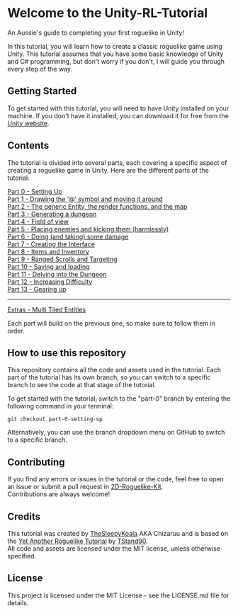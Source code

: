 # Welcome to the Unity-RL-Tutorial

An Aussie's guide to completing your first roguelike in Unity!  

In this tutorial, you will learn how to create a classic roguelike game using Unity. This tutorial assumes that you have some basic knowledge of Unity and C# programming, but don't worry if you don't, I will guide you through every step of the way.

## Getting Started

To get started with this tutorial, you will need to have Unity installed on your machine. If you don't have it installed, you can download it for free from the [Unity website](https://unity.com/).

## Contents

The tutorial is divided into several parts, each covering a specific aspect of creating a roguelike game in Unity. Here are the different parts of the tutorial:

[Part 0 - Setting Up](https://youtu.be/LxBsPq_prng)  
[Part 1 - Drawing the ‘@’ symbol and moving it around](https://youtu.be/Bb1BM-lZYrA)  
[Part 2 - The generic Entity, the render functions, and the map](https://youtu.be/k2zgLXUaGLQ)  
[Part 3 - Generating a dungeon](https://youtu.be/FPenosY_MEU)  
[Part 4 - Field of view](https://youtu.be/CgM9s0-Zo8I)  
[Part 5 - Placing enemies and kicking them (harmlessly)](https://youtu.be/yhwvHX4akHw)  
[Part 6 - Doing (and taking) some damage](https://youtu.be/M3PkXQdQO9w)  
[Part 7 - Creating the Interface](https://youtu.be/hpMDh75QM-U)  
[Part 8 - Items and Inventory](https://youtu.be/Mjpx0o0GxR4)  
[Part 9 - Ranged Scrolls and Targeting](https://youtu.be/efr7R8uaXVw)  
[Part 10 - Saving and loading](https://youtu.be/ivosCh_NVK4)  
[Part 11 - Delving into the Dungeon](https://youtu.be/0PVg1BI-Jnw)  
[Part 12 - Increasing Difficulty](https://youtu.be/1UpPQaeVIu8)  
[Part 13 - Gearing up](https://youtu.be/BaLZJzuAIL0)  

---

[Extras - Multi Tiled Entities](https://youtu.be/JsY5trMzZv8)

Each part will build on the previous one, so make sure to follow them in order.

## How to use this repository

This repository contains all the code and assets used in the tutorial. Each part of the tutorial has its own branch, so you can switch to a specific branch to see the code at that stage of the tutorial.

To get started with the tutorial, switch to the "part-0" branch by entering the following command in your terminal:

`git checkout part-0-setting-up`

Alternatively, you can use the branch dropdown menu on GitHub to switch to a specific branch.

## Contributing

If you find any errors or issues in the tutorial or the code, feel free to open an issue or submit a pull request in [2D-Roguelike-Kit](https://github.com/Chizaruu/2D-Roguelike-Kit).  
Contributions are always welcome!

## Credits

This tutorial was created by [TheSleepyKoala](https://www.youtube.com/@TheSleepyKoala) AKA Chizaruu and is based on the [Yet Another Roguelike Tutorial](https://rogueliketutorials.com/tutorials/tcod/v2/) by [TStand90](https://github.com/TStand90).  
All code and assets are licensed under the MIT license, unless otherwise specified.

## License

This project is licensed under the MIT License - see the LICENSE.md file for details.
